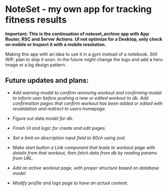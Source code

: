 # NoteSet - my own app for tracking fitness results

**Important: This is the continuation of noteset_archive app with App Router, RSC and Server Actions. UI not optimize for a Desktop, only check on mobile or Inspect it with a mobile resolution.**

Making this app with an idea to use it in a gym instead of a notebook. Still WIP, plan to ship it soon. In the future might change the logo and add a hero image or a bg design pattern.

## Future updates and plans:

- _Add warning modal to confirm removing workout and confirming modal to inform user before pushing a new or edited workout to db. Add confirmation pages that confirm workout has been added or edited with revalidation and redirect to users homepage._

- _Figure out data model for db._

- _Finish UI and logic for create and edit pages._

- _Set a limit on description input field to 60ch using zod._

- _Make start button a Link component that leads to workout page with details from that workout, then fetch data from db by reading params from URL._

- _Add an active workout page, with proper structure based on database model._

- _Modify profile and logs page to have an actual content._
